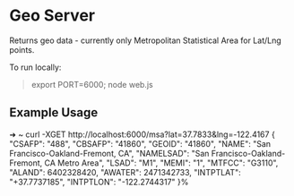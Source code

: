 Geo Server
=============

Returns geo data - currently only Metropolitan Statistical Area for Lat/Lng points.

To run locally:

> export PORT=6000; node web.js

Example Usage
-------------

➜  ~  curl -XGET http://localhost:6000/msa\?lat\=37.7833\&lng\=-122.4167
{
  "CSAFP": "488",
  "CBSAFP": "41860",
  "GEOID": "41860",
  "NAME": "San Francisco-Oakland-Fremont, CA",
  "NAMELSAD": "San Francisco-Oakland-Fremont, CA Metro Area",
  "LSAD": "M1",
  "MEMI": "1",
  "MTFCC": "G3110",
  "ALAND": 6402328420,
  "AWATER": 2471342733,
  "INTPTLAT": "+37.7737185",
  "INTPTLON": "-122.2744317"
}%     

